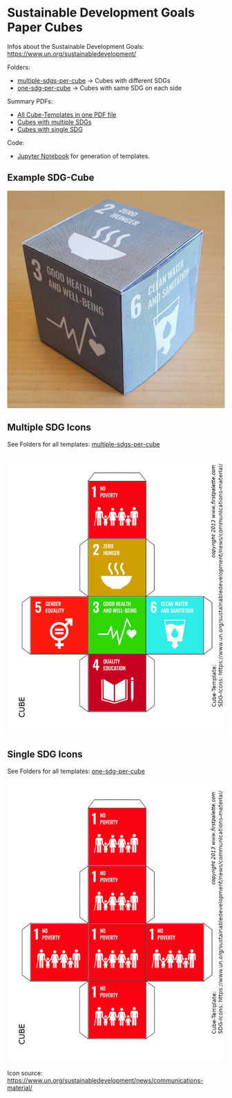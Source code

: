 # Sustainable Development Goals Paper Cubes

Infos about the Sustainable Development Goals: https://www.un.org/sustainabledevelopment/

Folders:
* [multiple-sdgs-per-cube](multiple-sdgs-per-cube) -> Cubes with different SDGs
* [one-sdg-per-cube](one-sdg-per-cube) -> Cubes with same SDG on each side

Summary PDFs:
* [All Cube-Templates in one PDF file](https://raw.githubusercontent.com/MartinEnders/Sustainable-Development-Goals-Paper-Cubes/master/summary-pdfs/all-sdg-cubes-combined.pdf)
* [Cubes with multiple SDGs](https://raw.githubusercontent.com/MartinEnders/Sustainable-Development-Goals-Paper-Cubes/master/summary-pdfs/multiple-sdgs-per-cube-combined.pdf)
* [Cubes with single SDG](https://raw.githubusercontent.com/MartinEnders/Sustainable-Development-Goals-Paper-Cubes/master/summary-pdfs/single-sdg-per-cube-combined.pdf)
 
Code:
* [Jupyter Notebook](Generate-Cube-Templates.ipynb) for generation of templates.

## Example SDG-Cube
![Example SDG-Cube](example-sdg-cube.jpg "Example SDG-Cube")


## Multiple SDG Icons

See Folders for all templates: [multiple-sdgs-per-cube](multiple-sdgs-per-cube)

![Multiple SDG icons per cube](multiple-sdgs-per-cube/1.png "Multiple SDGs per Cube")

## Single SDG Icons

See Folders for all templates: [one-sdg-per-cube](one-sdg-per-cube)

![Single SDG icon per cube](one-sdg-per-cube/1.png "Single SDG per Cube")


Icon source: https://www.un.org/sustainabledevelopment/news/communications-material/

